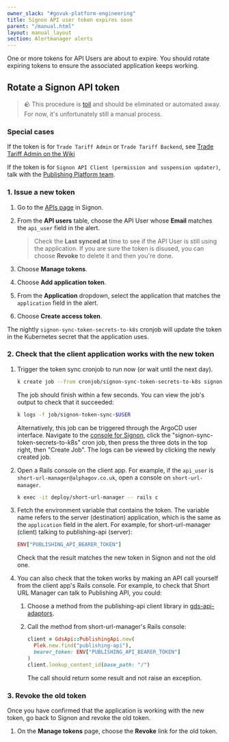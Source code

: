 ```yaml
---
owner_slack: "#govuk-platform-engineering"
title: Signon API user token expires soon
parent: "/manual.html"
layout: manual_layout
section: Alertmanager alerts
---
```


One or more tokens for API Users are about to expire. You should rotate
expiring tokens to ensure the associated application keeps working.

## Rotate a Signon API token

> 🪨 This procedure is [toil](https://sre.google/workbook/eliminating-toil/) and should be eliminated or automated away. For now, it's unfortunately still a manual process.

### Special cases

If the token is for `Trade Tariff Admin` or `Trade Tariff Backend`, see [Trade Tariff Admin on the Wiki](https://gov-uk.atlassian.net/wiki/spaces/PLOPS/pages/3155099649/Trade+Tariff+Admin)

If the token is for `Signon API Client (permission and suspension updater)`, talk with the [Publishing Platform team](https://gds.slack.com/channels/govuk-publishing-platform).

### 1. Issue a new token

1. Go to the [APIs page](https://signon.publishing.service.gov.uk/api_users) in Signon.

1. From the **API users** table, choose the API User whose **Email** matches the `api_user` field in the alert.

    > Check the **Last synced at** time to see if the API User is still using the
    > application. If you are sure the token is disused, you can choose
    > **Revoke** to delete it and then you're done.

1. Choose **Manage tokens**.

1. Choose **Add application token**.

1. From the **Application** dropdown, select the application that matches the `application` field in the alert.

1. Choose **Create access token**.

The nightly `signon-sync-token-secrets-to-k8s` cronjob will update the token in the Kubernetes secret that the application uses.

### 2. Check that the client application works with the new token

1. Trigger the token sync cronjob to run now (or wait until the next day).

    ```sh
    k create job --from cronjob/signon-sync-token-secrets-to-k8s signon-token-sync-$USER
    ```

   The job should finish within a few seconds. You can view the job's output to check that it succeeded:

    ```sh
    k logs -f job/signon-token-sync-$USER
    ```

    Alternatively, this job can be triggered through the ArgoCD user interface. Navigate to the [console for Signon](https://argo.eks.production.govuk.digital/applications/cluster-services/signon?view=tree&orphaned=false&resource=), click the "signon-sync-token-secrets-to-k8s" cron job, then press the three dots in the top right, then "Create Job". The logs can be viewed by clicking the newly created job.

1. Open a Rails console on the client app. For example, if the `api_user` is `short-url-manager@alphagov.co.uk`, open a console on `short-url-manager`.

    ```sh
    k exec -it deploy/short-url-manager -- rails c
    ```

1. Fetch the environment variable that contains the token. The variable name refers to the server (destination) application, which is the same as the `application` field in the alert. For example, for short-url-manager (client) talking to publishing-api (server):

    ```ruby
    ENV["PUBLISHING_API_BEARER_TOKEN"]
    ```

    Check that the result matches the new token in Signon and not the old one.

1. You can also check that the token works by making an API call yourself from the client app's Rails console. For example, to check that Short URL Manager can talk to Publishing API, you could:

    1. Choose a method from the publishing-api client library in [gds-api-adaptors](https://github.com/alphagov/gds-api-adapters/tree/main/lib/gds_api).
    1. Call the method from short-url-manager's Rails console:

        ```ruby
        client = GdsApi::PublishingApi.new(
          Plek.new.find("publishing-api"),
          bearer_token: ENV["PUBLISHING_API_BEARER_TOKEN"]
        )
        client.lookup_content_id(base_path: "/")
        ```

        The call should return some result and not raise an exception.

### 3. Revoke the old token

Once you have confirmed that the application is working with the new token, go back to Signon and revoke the old token.

1. On the **Manage tokens** page, choose the **Revoke** link for the old token.
